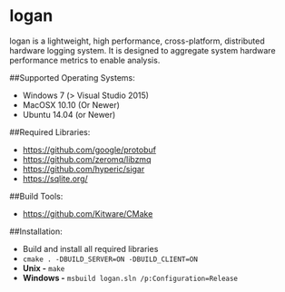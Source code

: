 # logan
logan is a lightweight, high performance, cross-platform, distributed hardware logging system. It is designed to aggregate system hardware performance metrics to enable analysis.

##Supported Operating Systems:
* Windows 7 (> Visual Studio 2015)
* MacOSX 10.10 (Or Newer)
* Ubuntu 14.04 (or Newer)

##Required Libraries:
* https://github.com/google/protobuf
* https://github.com/zeromq/libzmq
* https://github.com/hyperic/sigar
* https://sqlite.org/

##Build Tools:
* https://github.com/Kitware/CMake

##Installation:
* Build and install all required libraries
* ``cmake . -DBUILD_SERVER=ON -DBUILD_CLIENT=ON``
* **Unix -** ``make``
* **Windows -** ``msbuild logan.sln /p:Configuration=Release``





